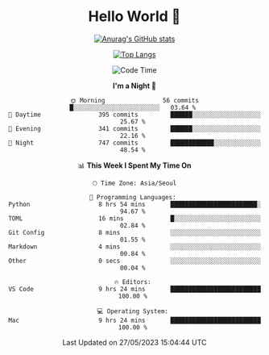 <div align="center">

# Hello World 👋

[![Anurag's GitHub stats](https://github-readme-stats.vercel.app/api?username=taeho0888&show_icons=true&theme=dracula)](https://github.com/anuraghazra/github-readme-stats)

[![Top Langs](https://github-readme-stats.vercel.app/api/top-langs/?username=taeho0888&theme=dracula)](https://github.com/anuraghazra/github-readme-stats)
<!--
**taeho0888/taeho0888** is a ✨ _special_ ✨ repository because its `README.md` (this file) appears on your GitHub profile.

<!--START_SECTION:waka-->
![Code Time](http://img.shields.io/badge/Code%20Time-71%20hrs%2045%20mins-blue)

**I'm a Night 🦉** 

```text
🌞 Morning                56 commits          █░░░░░░░░░░░░░░░░░░░░░░░░   03.64 % 
🌆 Daytime                395 commits         ██████░░░░░░░░░░░░░░░░░░░   25.67 % 
🌃 Evening                341 commits         ██████░░░░░░░░░░░░░░░░░░░   22.16 % 
🌙 Night                  747 commits         ████████████░░░░░░░░░░░░░   48.54 % 
```


📊 **This Week I Spent My Time On** 

```text
🕑︎ Time Zone: Asia/Seoul

💬 Programming Languages: 
Python                   8 hrs 54 mins       ████████████████████████░   94.67 % 
TOML                     16 mins             █░░░░░░░░░░░░░░░░░░░░░░░░   02.84 % 
Git Config               8 mins              ░░░░░░░░░░░░░░░░░░░░░░░░░   01.55 % 
Markdown                 4 mins              ░░░░░░░░░░░░░░░░░░░░░░░░░   00.84 % 
Other                    0 secs              ░░░░░░░░░░░░░░░░░░░░░░░░░   00.04 % 

🔥 Editors: 
VS Code                  9 hrs 24 mins       █████████████████████████   100.00 % 

💻 Operating System: 
Mac                      9 hrs 24 mins       █████████████████████████   100.00 % 
```


 Last Updated on 27/05/2023 15:04:44 UTC
<!--END_SECTION:waka-->
</div>
